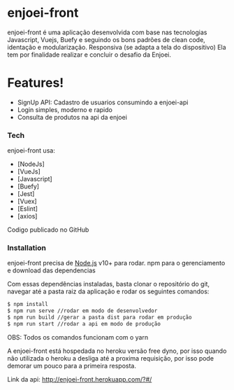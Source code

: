 # enjoei-front

enjoei-front é uma aplicação desenvolvida com base nas tecnologias Javascript, Vuejs, Buefy e seguindo os bons padrões de clean code, identação e modularização. Responsiva (se adapta a tela do dispositivo) Ela tem por finalidade realizar e concluir o desafio da Enjoei.

# Features!
  - SignUp API: Cadastro de usuarios consumindo a enjoei-api
  - Login simples, moderno e rapido
  - Consulta de produtos na api da enjoei
  
  
### Tech

enjoei-front usa:

* [NodeJs]
* [VueJs]
* [Javascript]
* [Buefy]
* [Jest]
* [Vuex]
* [Eslint]
* [axios]

Codigo publicado no GitHub

### Installation

enjoei-front precisa de [Node.js](https://nodejs.org/) v10+ para rodar.
npm para o gerenciamento e download das dependencias

Com essas dependências instaladas, basta clonar o repositório do git, navegar até a pasta raiz da aplicação e rodar os seguintes comandos:

```sh
$ npm install
$ npm run serve //rodar em modo de desenvolvedor
$ npm run build //gerar a pasta dist para rodar em produção
$ npm run start //rodar a api em modo de produção
```
OBS: Todos os comandos funcionam com o yarn

A enjoei-front está hospedada no heroku versão free dyno, por isso quando não utilizada o heroku a desliga até a proxima requisição, por isso pode demorar um pouco para a primeira resposta.

Link da api: http://enjoei-front.herokuapp.com/?#/
